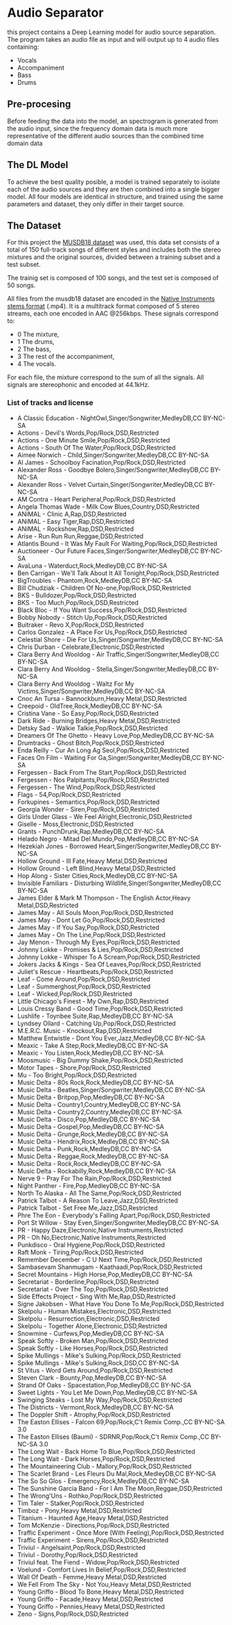 # Audio Separator

this project contains a Deep Learning model for audio source separation.
The program takes an audio file as input and will output up to 4 audio files containing:
* Vocals
* Accompaniment
* Bass
* Drums

## Pre-procesing

Before feeding the data into the model, an spectrogram is generated from the audio input, since the frequency domain data is much more representative of the different audio sources than the combined time domain data

## The DL Model

To achieve the best quality posible, a model is trained separately to isolate each of the audio sources and they are then combined into a single bigger model.
All four models are identical in structure, and trained using the same parameters and dataset, they only differ in their target source.

## The Dataset

For this project the [MUSDB18 dataset](https://zenodo.org/record/1117372#.XzFrAij7TIU) was used, this data set consists of a total of 150 full-track songs of different styles and includes both the stereo mixtures and the original sources, divided between a training subset and a test subset.

The trainig set is composed of 100 songs, and the test set is composed of 50 songs.

All files from the musdb18 dataset are encoded in the [Native Instruments stems format](http://www.stems-music.com/) (.mp4). It is a multitrack format composed of 5 stereo streams, each one encoded in AAC @256kbps. These signals correspond to:

- 0 The mixture,
- 1 The drums,
- 2 The bass,
- 3 The rest of the accompaniment,
- 4 The vocals.

For each file, the mixture correspond to the sum of all the signals. All signals are stereophonic and encoded at 44.1kHz.

### List of tracks and license

- A Classic Education - NightOwl,Singer/Songwriter,MedleyDB,CC BY-NC-SA
- Actions - Devil's Words,Pop/Rock,DSD,Restricted
- Actions - One Minute Smile,Pop/Rock,DSD,Restricted
- Actions - South Of The Water,Pop/Rock,DSD,Restricted
- Aimee Norwich - Child,Singer/Songwriter,MedleyDB,CC BY-NC-SA
- Al James - Schoolboy Facination,Pop/Rock,DSD,Restricted
- Alexander Ross - Goodbye Bolero,Singer/Songwriter,MedleyDB,CC BY-NC-SA
- Alexander Ross - Velvet Curtain,Singer/Songwriter,MedleyDB,CC BY-NC-SA
- AM Contra - Heart Peripheral,Pop/Rock,DSD,Restricted
- Angela Thomas Wade - Milk Cow Blues,Country,DSD,Restricted
- ANiMAL - Clinic A,Rap,DSD,Restricted
- ANiMAL - Easy Tiger,Rap,DSD,Restricted
- ANiMAL - Rockshow,Rap,DSD,Restricted
- Arise - Run Run Run,Reggae,DSD,Restricted
- Atlantis Bound - It Was My Fault For Waiting,Pop/Rock,DSD,Restricted
- Auctioneer - Our Future Faces,Singer/Songwriter,MedleyDB,CC BY-NC-SA
- AvaLuna - Waterduct,Rock,MedleyDB,CC BY-NC-SA
- Ben Carrigan - We'll Talk About It All Tonight,Pop/Rock,DSD,Restricted
- BigTroubles - Phantom,Rock,MedleyDB,CC BY-NC-SA
- Bill Chudziak - Children Of No-one,Pop/Rock,DSD,Restricted
- BKS - Bulldozer,Pop/Rock,DSD,Restricted
- BKS - Too Much,Pop/Rock,DSD,Restricted
- Black Bloc - If You Want Success,Pop/Rock,DSD,Restricted
- Bobby Nobody - Stitch Up,Pop/Rock,DSD,Restricted
- Buitraker - Revo X,Pop/Rock,DSD,Restricted
- Carlos Gonzalez - A Place For Us,Pop/Rock,DSD,Restricted
- Celestial Shore - Die For Us,Singer/Songwriter,MedleyDB,CC BY-NC-SA
- Chris Durban - Celebrate,Electronic,DSD,Restricted
- Clara Berry And Wooldog - Air Traffic,Singer/Songwriter,MedleyDB,CC BY-NC-SA
- Clara Berry And Wooldog - Stella,Singer/Songwriter,MedleyDB,CC BY-NC-SA
- Clara Berry And Wooldog - Waltz For My Victims,Singer/Songwriter,MedleyDB,CC BY-NC-SA
- Cnoc An Tursa - Bannockburn,Heavy Metal,DSD,Restricted
- Creepoid - OldTree,Rock,MedleyDB,CC BY-NC-SA
- Cristina Vane - So Easy,Pop/Rock,DSD,Restricted
- Dark Ride - Burning Bridges,Heavy Metal,DSD,Restricted
- Detsky Sad - Walkie Talkie,Pop/Rock,DSD,Restricted
- Dreamers Of The Ghetto - Heavy Love,Pop,MedleyDB,CC BY-NC-SA
- Drumtracks - Ghost Bitch,Pop/Rock,DSD,Restricted
- Enda Reilly - Cur An Long Ag Seol,Pop/Rock,DSD,Restricted
- Faces On Film - Waiting For Ga,Singer/Songwriter,MedleyDB,CC BY-NC-SA
- Fergessen - Back From The Start,Pop/Rock,DSD,Restricted
- Fergessen - Nos Palpitants,Pop/Rock,DSD,Restricted
- Fergessen - The Wind,Pop/Rock,DSD,Restricted
- Flags - 54,Pop/Rock,DSD,Restricted
- Forkupines - Semantics,Pop/Rock,DSD,Restricted
- Georgia Wonder - Siren,Pop/Rock,DSD,Restricted
- Girls Under Glass - We Feel Alright,Electronic,DSD,Restricted
- Giselle - Moss,Electronic,DSD,Restricted
- Grants - PunchDrunk,Rap,MedleyDB,CC BY-NC-SA
- Helado Negro - Mitad Del Mundo,Pop,MedleyDB,CC BY-NC-SA
- Hezekiah Jones - Borrowed Heart,Singer/Songwriter,MedleyDB,CC BY-NC-SA
- Hollow Ground - Ill Fate,Heavy Metal,DSD,Restricted
- Hollow Ground - Left Blind,Heavy Metal,DSD,Restricted
- Hop Along - Sister Cities,Rock,MedleyDB,CC BY-NC-SA
- Invisible Familiars - Disturbing Wildlife,Singer/Songwriter,MedleyDB,CC BY-NC-SA
- James Elder & Mark M Thompson - The English Actor,Heavy Metal,DSD,Restricted
- James May - All Souls Moon,Pop/Rock,DSD,Restricted
- James May - Dont Let Go,Pop/Rock,DSD,Restricted
- James May - If You Say,Pop/Rock,DSD,Restricted
- James May - On The Line,Pop/Rock,DSD,Restricted
- Jay Menon - Through My Eyes,Pop/Rock,DSD,Restricted
- Johnny Lokke - Promises & Lies,Pop/Rock,DSD,Restricted
- Johnny Lokke - Whisper To A Scream,Pop/Rock,DSD,Restricted
- Jokers Jacks & Kings - Sea Of Leaves,Pop/Rock,DSD,Restricted
- Juliet's Rescue - Heartbeats,Pop/Rock,DSD,Restricted
- Leaf - Come Around,Pop/Rock,DSD,Restricted
- Leaf - Summerghost,Pop/Rock,DSD,Restricted
- Leaf - Wicked,Pop/Rock,DSD,Restricted
- Little Chicago's Finest - My Own,Rap,DSD,Restricted
- Louis Cressy Band - Good Time,Pop/Rock,DSD,Restricted
- Lushlife - Toynbee Suite,Rap,MedleyDB,CC BY-NC-SA
- Lyndsey Ollard - Catching Up,Pop/Rock,DSD,Restricted
- M.E.R.C. Music - Knockout,Rap,DSD,Restricted
- Matthew Entwistle - Dont You Ever,Jazz,MedleyDB,CC BY-NC-SA
- Meaxic - Take A Step,Rock,MedleyDB,CC BY-NC-SA
- Meaxic - You Listen,Rock,MedleyDB,CC BY-NC-SA
- Moosmusic - Big Dummy Shake,Pop/Rock,DSD,Restricted
- Motor Tapes - Shore,Pop/Rock,DSD,Restricted
- Mu - Too Bright,Pop/Rock,DSD,Restricted
- Music Delta - 80s Rock,Rock,MedleyDB,CC BY-NC-SA
- Music Delta - Beatles,Singer/Songwriter,MedleyDB,CC BY-NC-SA
- Music Delta - Britpop,Pop,MedleyDB,CC BY-NC-SA
- Music Delta - Country1,Country,MedleyDB,CC BY-NC-SA
- Music Delta - Country2,Country,MedleyDB,CC BY-NC-SA
- Music Delta - Disco,Pop,MedleyDB,CC BY-NC-SA
- Music Delta - Gospel,Pop,MedleyDB,CC BY-NC-SA
- Music Delta - Grunge,Rock,MedleyDB,CC BY-NC-SA
- Music Delta - Hendrix,Rock,MedleyDB,CC BY-NC-SA
- Music Delta - Punk,Rock,MedleyDB,CC BY-NC-SA
- Music Delta - Reggae,Rock,MedleyDB,CC BY-NC-SA
- Music Delta - Rock,Rock,MedleyDB,CC BY-NC-SA
- Music Delta - Rockabilly,Rock,MedleyDB,CC BY-NC-SA
- Nerve 9 - Pray For The Rain,Pop/Rock,DSD,Restricted
- Night Panther - Fire,Pop,MedleyDB,CC BY-NC-SA
- North To Alaska - All The Same,Pop/Rock,DSD,Restricted
- Patrick Talbot - A Reason To Leave,Jazz,DSD,Restricted
- Patrick Talbot - Set Free Me,Jazz,DSD,Restricted
- Phre The Eon - Everybody's Falling Apart,Pop/Rock,DSD,Restricted
- Port St Willow - Stay Even,Singer/Songwriter,MedleyDB,CC BY-NC-SA
- PR - Happy Daze,Electronic,Native Instruments,Restricted
- PR - Oh No,Electronic,Native Instruments,Restricted
- Punkdisco - Oral Hygiene,Pop/Rock,DSD,Restricted
- Raft Monk - Tiring,Pop/Rock,DSD,Restricted
- Remember December - C U Next Time,Pop/Rock,DSD,Restricted
- Sambasevam Shanmugam - Kaathaadi,Pop/Rock,DSD,Restricted
- Secret Mountains - High Horse,Pop,MedleyDB,CC BY-NC-SA
- Secretariat - Borderline,Pop/Rock,DSD,Restricted
- Secretariat - Over The Top,Pop/Rock,DSD,Restricted
- Side Effects Project - Sing With Me,Rap,DSD,Restricted
- Signe Jakobsen - What Have You Done To Me,Pop/Rock,DSD,Restricted
- Skelpolu - Human Mistakes,Electronic,DSD,Restricted
- Skelpolu - Resurrection,Electronic,DSD,Restricted
- Skelpolu - Together Alone,Electronic,DSD,Restricted
- Snowmine - Curfews,Pop,MedleyDB,CC BY-NC-SA
- Speak Softly - Broken Man,Pop/Rock,DSD,Restricted
- Speak Softly - Like Horses,Pop/Rock,DSD,Restricted
- Spike Mullings - Mike's Sulking,Pop/Rock,DSD,Restricted
- Spike Mullings - Mike's Sulking,Rock,DSD,CC BY-NC-SA
- St Vitus - Word Gets Around,Pop/Rock,DSD,Restricted
- Steven Clark - Bounty,Pop,MedleyDB,CC BY-NC-SA
- Strand Of Oaks - Spacestation,Pop,MedleyDB,CC BY-NC-SA
- Sweet Lights - You Let Me Down,Pop,MedleyDB,CC BY-NC-SA
- Swinging Steaks - Lost My Way,Pop/Rock,DSD,Restricted
- The Districts - Vermont,Rock,MedleyDB,CC BY-NC-SA
- The Doppler Shift - Atrophy,Pop/Rock,DSD,Restricted
- The Easton Ellises - Falcon 69,Pop/Rock,C't Remix Comp.,CC BY-NC-SA 3.0
- The Easton Ellises (Baumi) - SDRNR,Pop/Rock,C't Remix Comp.,CC BY-NC-SA 3.0
- The Long Wait - Back Home To Blue,Pop/Rock,DSD,Restricted
- The Long Wait - Dark Horses,Pop/Rock,DSD,Restricted
- The Mountaineering Club - Mallory,Pop/Rock,DSD,Restricted
- The Scarlet Brand - Les Fleurs Du Mal,Rock,MedleyDB,CC BY-NC-SA
- The So So Glos - Emergency,Rock,MedleyDB,CC BY-NC-SA
- The Sunshine Garcia Band - For I Am The Moon,Reggae,DSD,Restricted
- The Wrong'Uns - Rothko,Pop/Rock,DSD,Restricted
- Tim Taler - Stalker,Pop/Rock,DSD,Restricted
- Timboz - Pony,Heavy Metal,DSD,Restricted
- Titanium - Haunted Age,Heavy Metal,DSD,Restricted
- Tom McKenzie - Directions,Pop/Rock,DSD,Restricted
- Traffic Experiment - Once More (With Feeling),Pop/Rock,DSD,Restricted
- Traffic Experiment - Sirens,Pop/Rock,DSD,Restricted
- Triviul - Angelsaint,Pop/Rock,DSD,Restricted
- Triviul - Dorothy,Pop/Rock,DSD,Restricted
- Triviul feat. The Fiend - Widow,Pop/Rock,DSD,Restricted
- Voelund - Comfort Lives In Belief,Pop/Rock,DSD,Restricted
- Wall Of Death - Femme,Heavy Metal,DSD,Restricted
- We Fell From The Sky - Not You,Heavy Metal,DSD,Restricted
- Young Griffo - Blood To Bone,Heavy Metal,DSD,Restricted
- Young Griffo - Facade,Heavy Metal,DSD,Restricted
- Young Griffo - Pennies,Heavy Metal,DSD,Restricted
- Zeno - Signs,Pop/Rock,DSD,Restricted
